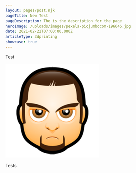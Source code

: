 ```yaml
---
layout: pages/post.njk
pageTitle: New Test
pageDescription: The is the description for the page
heroImage: /uploads/images/pexels-picjumbocom-196646.jpg
date: 2021-02-22T07:00:00.000Z
articleType: 3dprinting
showcase: true
---
```

Test

![Alt](/uploads/images/me.png "Test")

Tests
